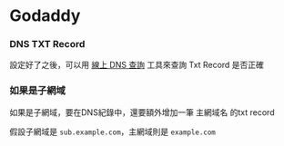# Godaddy

### DNS TXT Record

設定好了之後，可以用 [線上 DNS 查詢](./線上%20DNS%20查詢.md) 工具來查詢 Txt Record 是否正確

### 如果是子網域

如果是子網域，要在DNS紀錄中，還要額外增加一筆 主網域名 的txt record

假設子網域是 `sub.example.com`，主網域則是 `example.com`

